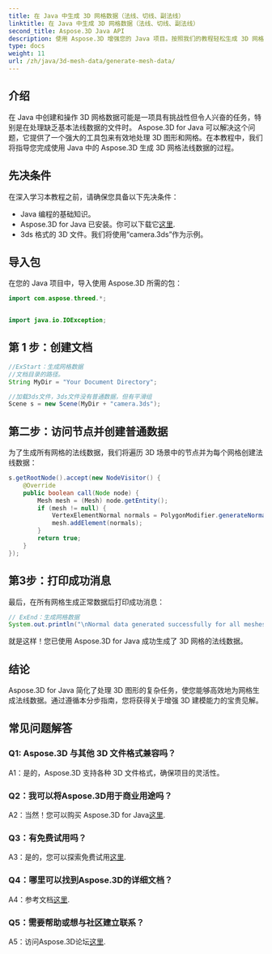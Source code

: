 ```yaml
---
title: 在 Java 中生成 3D 网格数据（法线、切线、副法线）
linktitle: 在 Java 中生成 3D 网格数据（法线、切线、副法线）
second_title: Aspose.3D Java API
description: 使用 Aspose.3D 增强您的 Java 项目。按照我们的教程轻松生成 3D 网格的法线数据。轻松深入研究 3D 图形。
type: docs
weight: 11
url: /zh/java/3d-mesh-data/generate-mesh-data/
---
```

## 介绍

在 Java 中创建和操作 3D 网格数据可能是一项具有挑战性但令人兴奋的任务，特别是在处理缺乏基本法线数据的文件时。 Aspose.3D for Java 可以解决这个问题，它提供了一个强大的工具包来有效地处理 3D 图形和网格。在本教程中，我们将指导您完成使用 Java 中的 Aspose.3D 生成 3D 网格法线数据的过程。

## 先决条件

在深入学习本教程之前，请确保您具备以下先决条件：

- Java 编程的基础知识。
- Aspose.3D for Java 已安装。你可以下载它[这里](https://releases.aspose.com/3d/java/).
- 3ds 格式的 3D 文件。我们将使用“camera.3ds”作为示例。

## 导入包

在您的 Java 项目中，导入使用 Aspose.3D 所需的包：

```java
import com.aspose.threed.*;


import java.io.IOException;
```

## 第 1 步：创建文档

```java
//ExStart：生成网格数据
//文档目录的路径。
String MyDir = "Your Document Directory";

//加载3ds文件，3ds文件没有普通数据，但有平滑组
Scene s = new Scene(MyDir + "camera.3ds");
```

## 第二步：访问节点并创建普通数据

为了生成所有网格的法线数据，我们将遍历 3D 场景中的节点并为每个网格创建法线数据：

```java
s.getRootNode().accept(new NodeVisitor() {
    @Override
    public boolean call(Node node) {
        Mesh mesh = (Mesh) node.getEntity();
        if (mesh != null) {
            VertexElementNormal normals = PolygonModifier.generateNormal(mesh);
            mesh.addElement(normals);
        }
        return true;
    }
});
```

## 第3步：打印成功消息

最后，在所有网格生成正常数据后打印成功消息：

```java
// ExEnd：生成网格数据
System.out.println("\nNormal data generated successfully for all meshes.");
```

就是这样！您已使用 Aspose.3D for Java 成功生成了 3D 网格的法线数据。

## 结论

Aspose.3D for Java 简化了处理 3D 图形的复杂任务，使您能够高效地为网格生成法线数据。通过遵循本分步指南，您将获得关于增强 3D 建模能力的宝贵见解。

## 常见问题解答

### Q1: Aspose.3D 与其他 3D 文件格式兼容吗？

A1：是的，Aspose.3D 支持各种 3D 文件格式，确保项目的灵活性。

### Q2：我可以将Aspose.3D用于商业用途吗？

 A2：当然！您可以购买 Aspose.3D for Java[这里](https://purchase.aspose.com/buy).

### Q3：有免费试用吗？

 A3：是的，您可以探索免费试用[这里](https://releases.aspose.com/).

### Q4：哪里可以找到Aspose.3D的详细文档？

 A4：参考文档[这里](https://reference.aspose.com/3d/java/).

### Q5：需要帮助或想与社区建立联系？

 A5：访问Aspose.3D论坛[这里](https://forum.aspose.com/c/3d/18).